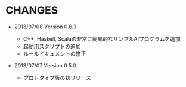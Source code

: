 CHANGES
========================

- 2013/07/08 Version 0.6.3
  - C++, Haskell, Scalaの非常に簡易的なサンプルAIプログラムを追加
  - 起動用スクリプトの追加
  - ルールドキュメントの修正

- 2013/07/07 Version 0.5.0
  - プロトタイプ版の初リリース
